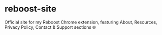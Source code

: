 # reboost-site

Official site for my Reboost Chrome extension, featuring About, Resources, Privacy Policy, Contact & Support sections 🌐
